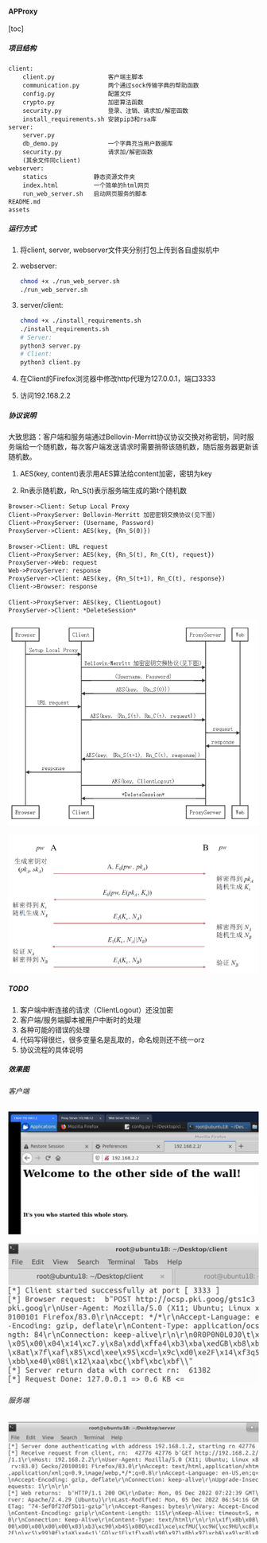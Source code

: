 #### APProxy

[toc]

##### 项目结构

```
client:
	client.py				客户端主脚本
	communication.py    	两个通过sock传输字典的帮助函数
	config.py				配置文件
	crypto.py				加密算法函数
	security.py				登录、注销、请求加/解密函数
	install_requirements.sh	安装pip3和rsa库
server:
	server.py
	db_demo.py				一个字典充当用户数据库
	security.py				请求加/解密函数
	(其余文件同client)
webserver:
	statics				静态资源文件夹
	index.html			一个简单的html网页
	run_web_server.sh	启动网页服务的脚本
README.md
assets
```

##### 运行方式

1. 将client, server, webserver文件夹分别打包上传到各自虚拟机中

2. webserver:

    ```bash
    chmod +x ./run_web_server.sh
    ./run_web_server.sh
    ```

3. server/client:

    ```bash
    chmod +x ./install_requirements.sh
    ./install_requirements.sh
    # Server:
    python3 server.py
    # Client:
    python3 client.py
    ```

4. 在Client的Firefox浏览器中修改http代理为127.0.0.1，端口3333

5. 访问192.168.2.2

##### 协议说明

大致思路：客户端和服务端通过Bellovin-Merritt协议协议交换对称密钥，同时服务端给一个随机数，每次客户端发送请求时需要捎带该随机数，随后服务器更新该随机数。

1. AES(key, content)表示用AES算法给content加密，密钥为key

2. Rn表示随机数，Rn_S(t)表示服务端生成的第t个随机数

``` sequence
Browser->Client: Setup Local Proxy
Client->ProxyServer: Bellovin-Merritt 加密密钥交换协议(见下图)
Client->ProxyServer: (Username, Password)
ProxyServer->Client: AES(key, {Rn_S(0)})

Browser->Client: URL request
Client->ProxyServer: AES(key, {Rn_S(t), Rn_C(t), request})
ProxyServer->Web: request
Web->ProxyServer: response
ProxyServer->Client: AES(key, {Rn_S(t+1), Rn_C(t), response})
Client->Browser: response

Client->ProxyServer: AES(key, ClientLogout)
ProxyServer->Client: *DeleteSession*
```

![sequence](assets/sequence.jpg)

![image-20221205150540620](assets/image-20221205150540620.png)

##### TODO

1. 客户端中断连接的请求（ClientLogout）还没加密
2. 客户端/服务端脚本被用户中断时的处理
3. 各种可能的错误的处理
4. 代码写得很烂，很多变量名是乱取的，命名规则还不统一orz
5. 协议流程的具体说明

##### 效果图

###### 客户端

![image-20221205151917566](assets/image-20221205151917566.png)

![image-20221205152003241](assets/image-20221205152003241.png)

###### 服务端

![image-20221205152306745](assets/image-20221205152306745.png)
